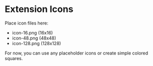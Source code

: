 # Extension Icons

Place icon files here:
- icon-16.png (16x16)
- icon-48.png (48x48)
- icon-128.png (128x128)

For now, you can use any placeholder icons or create simple colored squares.